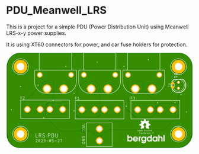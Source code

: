 # PDU_Meanwell_LRS

This is a project for a simple PDU (Power Distribution Unit) using Meanwell LRS-x-y power supplies.

It is using XT60 connectors for power, and car fuse holders for protection. 

![PDU PCB](/assets/PDU_Meanwell_LRS.png)
